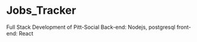 # Jobs_Tracker
Full Stack Development of Pitt-Social 
Back-end: Nodejs, postgresql
front-end: React
